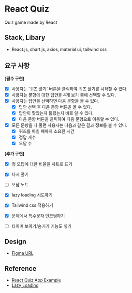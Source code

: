 # React Quiz 
Quiz game made by React

## Stack, Libary
- React.js, chart.js, axios, material ui, tailwind css
## 요구 사항
**[필수 구현]**
- [x] 사용자는 '퀴즈 풀기' 버튼을 클릭하여 퀴즈 풀기를 시작할 수 있다.
- [x] 사용자는 문항에 대한 답안을 4개 보기 중에 선택할 수 있다.
- [x] 사용자는 답안을 선택하면 다음 문항을 볼 수 있다.
  - [x] 답안 선택 후 다음 문항 버튼을 볼 수 있다.
  - [x] 답안이 맞았는지 틀렸는지 바로 알 수 있다.
  - [x] 다음 문항 버튼을 클릭하여 다음 문항으로 이동할 수 있다.
- [x] 모든 문항을 다 풀면 사용자는 다음과 같은 결과 정보를 볼 수 있다.
  - [x] 퀴즈를 마칠 때까지 소요된 시간
  - [x] 정답 개수
  - [x] 오답 수

**[추가 구현]**
- [x] 정 오답에 대한 비율을 차트로 표기
- [x] 다시 풀기
- [ ] 오답 노트

- [x] lazy loading 시도하기
- [x] Tailwind css 적용하기
- [x] 문제에서 특수문자 인코딩하기
- [ ] 타이머 보이기/숨기기 기능도 넣기

## Design
- [Figma URL](https://www.figma.com/file/85DgH9wo3MVlIz1udBbY1N/Untitled?node-id=2%3A6)

## Reference
- [React Quiz App Example](https://www.youtube.com/watch?v=dg7XmuLvsbs)
- [Lazy Loading](https://www.loginradius.com/blog/engineering/lazy-loading-in-react/#:~:text=In%20essence%2C%20lazy%20loading%20means,it%20at%20the%20same%20time.)

